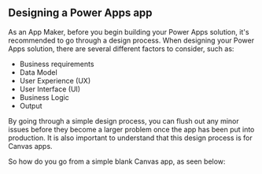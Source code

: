 ## Designing a Power Apps app

As an App Maker, before you begin building your Power Apps solution, it's recommended to go through a design process. When designing your Power Apps solution, there are several different factors to consider, such as:

+ Business requirements
+ Data Model
+ User Experience (UX)
+ User Interface (UI)
+ Business Logic
+ Output

By going through a simple design process, you can flush out any minor issues before they become a larger problem once the app has been put into production. It is also important to understand that this design process is for Canvas apps.

So how do you go from a simple blank Canvas app, as seen below:


